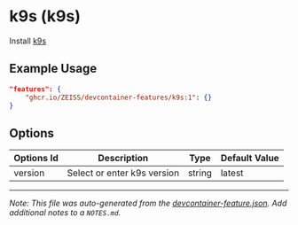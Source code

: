 
# k9s (k9s)

Install [k9s](https://k9scli.io/)

## Example Usage

```json
"features": {
    "ghcr.io/ZEISS/devcontainer-features/k9s:1": {}
}
```

## Options

| Options Id | Description | Type | Default Value |
|-----|-----|-----|-----|
| version | Select or enter k9s version | string | latest |



---

_Note: This file was auto-generated from the [devcontainer-feature.json](https://github.com/ZEISS/devcontainer-features/blob/main/src/k9s/devcontainer-feature.json).  Add additional notes to a `NOTES.md`._
